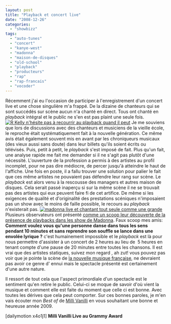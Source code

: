 ```yaml
---
layout: post
title: "Playback et concert live"
date: "2008-12-26"
categories: 
  - "showbizz"
tags: 
  - "auto-tunes"
  - "concert"
  - "kanye-west"
  - "madonna"
  - "maison-de-disques"
  - "old-school"
  - "playback"
  - "producteurs"
  - "rap"
  - "rap-francais"
  - "vocoder"
---
```


Récemment j'ai eu l'occasion de participer à l'enregistrement d'un concert live et une chose singulière m'a frappé. De la dizaine de chanteurs qui se sont succédés sur scène aucun n'a chanté en direct. Tous ont chanté en _playback_ intégral et le public ne s'en est pas plaint une seule fois. [![R Kelly n'hésite pas à recourrir au playback quand il peut](images/r-kelly-tour-150x150.jpg "R Kelly n'hésite pas à recourrir au playback quand il peut")](http://www.nyamsprod.com/blog/wp-content/uploads/2008/12/r-kelly-tour.jpg) Je me souviens que lors de discussions avec des chanteurs et musiciens de la vieille école, le reproche était systématiquement fait à la nouvelle génération. Ce même avis était également souvent mis en avant par les chroniqueurs musicaux (des vieux aussi sans doute) dans leur billets qu'ils soient écrits ou télévisés. Puis, petit à petit, le _playback_ s'est imposé de fait. Plus qu'un fait, une analyse rapide me fait me demander si il ne s'agit pas plutôt d'une nécessité. L'ouverture de la profession a permis à des artistes au profil incomplet, pour ne pas dire médiocre, de percer jusqu'à atteindre le haut de l'affiche. Une fois en poste, il a fallu trouver une solution pour palier le fait que ces même artistes ne pouvaient pas défendre leur rang sur scène. Le _playback_ est alors venu à la rescousse des managers et autres maison de disques. Cela serait passé inaperçu si sur la même scène il ne se trouvait pas des artistes qui eux peuvent faire fi de cet artifice. De même si les exigences de qualité et d'originalité des prestations scéniques n'imposaient pas un show avec le moins de faille possible, le recours au _playback_ n'existerait pas. [![madonna live et chantant tout seule comme une grande](images/madonna-150x150.jpg "madonna live et chantant tout seule comme une grande")](http://www.nyamsprod.com/blog/wp-content/uploads/2008/12/madonna.jpg)Plusieurs observateurs ont présenté [comme un scoop leur découverte de la présence de playbacks dans les show de Madonna](http://www.mcm.net/musique/filinfo/9060/ "Elton John a critiqué la Madonne en son temps pour son utilisation du Play Back"). Faux scoop mes amis: **Comment voulez vous qu'une personne danse dans tous les sens pendant 10 minutes et sans reprendre son souffle se lance dans une envolée lyrique ?** c'est humainement impossible et le _playback_ est là pour nous permettre d'assister à un concert de 2 heures au lieu de  5 heures en tenant compte d'une pause de 20 minutes entre toutes les chansons. Il est vrai que des artistes statiques, suivez mon regard , ah zut! vous pouvez pas voir que je pointe la scène de [la nouvelle musique française](http://www.youtube.com/watch?v=J7vK9tBwR-8 "Y'a pas d'effet papillon sur la prestation scénique de bénabar"), ne devraient pas avoir ce genre d' ennui mais le spectacle présenté est certainement d'une autre nature.

Il ressort de tout cela que l'aspect primordiale d'un spectacle est le sentiment qu'en retire le public. Celui-ci se moque de savoir d'où vient la musique et comment elle est faite du moment que celle ci est bonne. Avec toutes les dérives que cela peut comporter. Sur ces bonnes paroles, je m'en vais écouter mon _Best of_ de [Milli Vanilli](http://www.grioo.com/info9063.html "Milli Vanilli ne faisait pas que du play back ... les chanteurs ne chantaient pas :D") en vous souhaitant une bonne et heureuse année 2009.

\[dailymotion x4o1j1\] **Milli Vanilli Live au Grammy Award**
